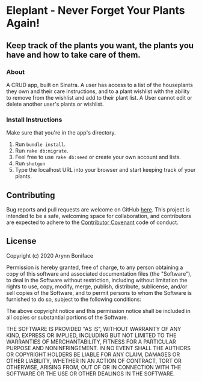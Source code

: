 # Eleplant - Never Forget Your Plants Again!
## Keep track of the plants you want, the plants you have and how to take care of them.

### About 
A CRUD app, built on Sinatra. A user has access to a list of the houseplants they own and their care instructions, and to a plant wishlist with the ability to remove from the wishlist and add to their plant list. A User cannot edit or delete another user's plants or wishlist. 

### Install Instructions
Make sure that you're in the app's directory. 
1. Run ```bundle install```.
2. Run ```rake db:migrate```.
3. Feel free to use ```rake db:seed``` or create your own account and lists.
4. Run ```shotgun``` 
5. Type the localhost URL into your browser and start keeping track of your plants.

## Contributing

Bug reports and pull requests are welcome on GitHub [here](https://github.com/ronniekram/sinatra-plant-tracker). This project is intended to be a safe, welcoming space for collaboration, and contributors are expected to adhere to the [Contributor Covenant](https://www.contributor-covenant.org/) code of conduct.

## License

Copyright (c) 2020 Arynn Boniface

Permission is hereby granted, free of charge, to any person obtaining a copy of this software and associated documentation files (the "Software"), to deal in the Software without restriction, including without limitation the rights to use, copy, modify, merge, publish, distribute, sublicense, and/or sell copies of the Software, and to permit persons to whom the Software is furnished to do so, subject to the following conditions:

The above copyright notice and this permission notice shall be included in all copies or substantial portions of the Software.

THE SOFTWARE IS PROVIDED "AS IS", WITHOUT WARRANTY OF ANY KIND, EXPRESS OR IMPLIED, INCLUDING BUT NOT LIMITED TO THE WARRANTIES OF MERCHANTABILITY, FITNESS FOR A PARTICULAR PURPOSE AND NONINFRINGEMENT. IN NO EVENT SHALL THE AUTHORS OR COPYRIGHT HOLDERS BE LIABLE FOR ANY CLAIM, DAMAGES OR OTHER LIABILITY, WHETHER IN AN ACTION OF CONTRACT, TORT OR OTHERWISE, ARISING FROM, OUT OF OR IN CONNECTION WITH THE SOFTWARE OR THE USE OR OTHER DEALINGS IN THE SOFTWARE.


